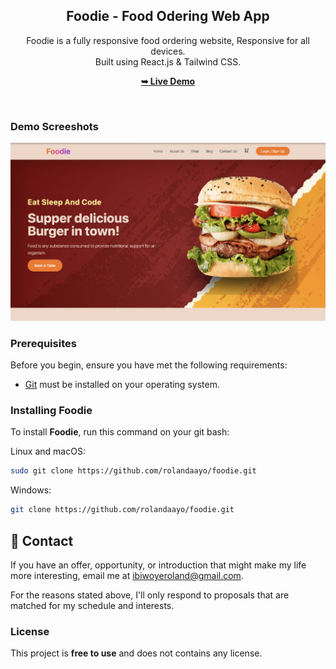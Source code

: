 <div align="center">
  <h2 align="center">Foodie - Food Odering Web App</h2>

  Foodie is a fully responsive food ordering website, Responsive for all devices. <br/> Built using React.js &amp; Tailwind CSS. <br/>

  <a href="https://foodie-w3b.vercel.app/"><strong>➥ Live Demo</strong></a>

</div>

<br />

### Demo Screeshots

![Micro Desktop Demo](./readme-images/readme-1.png "Desktop Demo")

### Prerequisites

Before you begin, ensure you have met the following requirements:

* [Git](https://git-scm.com/downloads "Download Git") must be installed on your operating system.

### Installing Foodie

To install **Foodie**, run this command on your git bash:

Linux and macOS:

```bash
sudo git clone https://github.com/rolandaayo/foodie.git
```

Windows:

```bash
git clone https://github.com/rolandaayo/foodie.git
```

## 💬 Contact

If you have an offer, opportunity, or introduction that might make my life more interesting, email me at ibiwoyeroland@gmail.com.

For the reasons stated above, I'll only respond to proposals that are matched for my schedule and interests.

### License

This project is **free to use** and does not contains any license.
